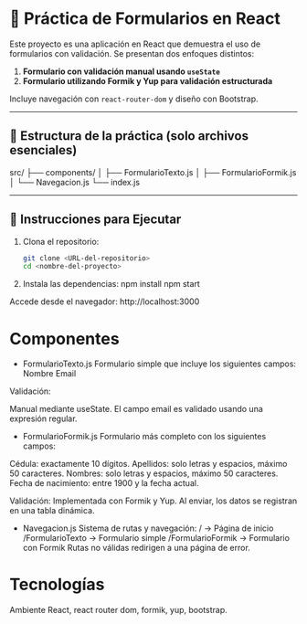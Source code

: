 # 📝 Práctica de Formularios en React

Este proyecto es una aplicación en React que demuestra el uso de formularios con validación. Se presentan dos enfoques distintos:

1. **Formulario con validación manual usando `useState`**
2. **Formulario utilizando Formik y Yup para validación estructurada**

Incluye navegación con `react-router-dom` y diseño con Bootstrap.

---

## 📂 Estructura de la práctica (solo archivos esenciales)

src/
├── components/
│ ├── FormularioTexto.js
│ ├── FormularioFormik.js
│ └── Navegacion.js
└── index.js 

---

## 🚀 Instrucciones para Ejecutar

1. Clona el repositorio:
   ```bash
   git clone <URL-del-repositorio>
   cd <nombre-del-proyecto>

2. Instala las dependencias:
npm install
npm start

Accede desde el navegador: http://localhost:3000

# Componentes
* FormularioTexto.js
Formulario simple que incluye los siguientes campos:
Nombre
Email

Validación:

Manual mediante useState.
El campo email es validado usando una expresión regular.

* FormularioFormik.js
Formulario más completo con los siguientes campos:

Cédula: exactamente 10 dígitos.
Apellidos: solo letras y espacios, máximo 50 caracteres.
Nombres: solo letras y espacios, máximo 50 caracteres.
Fecha de nacimiento: entre 1900 y la fecha actual.

Validación:
Implementada con Formik y Yup.
Al enviar, los datos se registran en una tabla dinámica.

* Navegacion.js
Sistema de rutas y navegación:
/ → Página de inicio
/FormularioTexto → Formulario simple
/FormularioFormik → Formulario con Formik
Rutas no válidas redirigen a una página de error.

# Tecnologías
Ambiente React, react router dom, formik, yup, bootstrap.